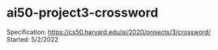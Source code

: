 # ai50-project3-crossword
 
Specification: https://cs50.harvard.edu/ai/2020/projects/3/crossword/
Started: 5/2/2022